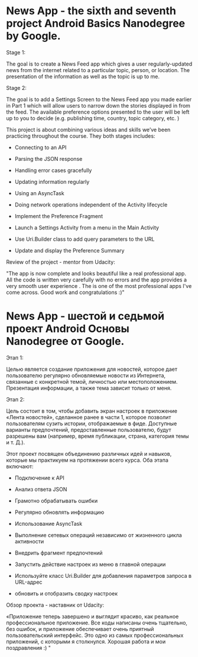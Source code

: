 # News App - the sixth and seventh project Android Basics Nanodegree by Google.

Stage 1:

The goal is to create a News Feed app which gives a user regularly-updated news from the internet related to a particular topic, person, or location.
The presentation of the information as well as the topic is up to me.

Stage 2:

The goal is to add a Settings Screen to the News Feed app you made earlier in Part 1 which will allow users to narrow down the stories displayed in from the feed. The available preference options presented to the user will be left up to you to decide (e.g. publishing time, country, topic category, etc. )

This project is about combining various ideas and skills we’ve been practicing throughout the course. They both stages includes:
- Connecting to an API
- Parsing the JSON response
- Handling error cases gracefully
- Updating information regularly
- Using an AsyncTask
- Doing network operations independent of the Activity lifecycle

- Implement the Preference Fragment
- Launch a Settings Activity from a menu in the Main Activity
- Use Uri.Builder class to add query parameters to the URL
- Update and display the Preference Summary

Review of the project - mentor from Udacity:

"The app is now complete and looks beautiful like a real professional app. All the code is written very carefully with no errors and the app provides a very smooth user experience . The is one of the most professional apps I've come across. Good work and congratulations :)"


# News App - шестой и седьмой проект Android Основы Nanodegree от Google.

Этап 1:

Целью является создание приложения для новостей, которое дает пользователю регулярно обновляемые новости из Интернета, связанные с конкретной темой, личностью или местоположением.
Презентация информации, а также тема зависит только от меня.

Этап 2:

Цель состоит в том, чтобы добавить экран настроек в приложение «Лента новостей», сделанное ранее в части 1, которое позволит пользователям сузить истории, отображаемые в фиде. Доступные варианты предпочтений, предоставленные пользователю, будут разрешены вам (например, время публикации, страна, категория темы и т. Д.).

Этот проект посвящен объединению различных идей и навыков, которые мы практикуем на протяжении всего курса. Оба этапа включают:
- Подключение к API
- Анализ ответа JSON
- Грамотно обрабатывать ошибки
- Регулярно обновлять информацию
- Использование AsyncTask
- Выполнение сетевых операций независимо от жизненного цикла активности

- Внедрить фрагмент предпочтений
- Запустить действие настроек из меню в главной операции
- Используйте класс Uri.Builder для добавления параметров запроса в URL-адрес
- обновить и отобразить сводку настроек

Обзор проекта - наставник от Udacity:

«Приложение теперь завершено и выглядит красиво, как реальное профессиональное приложение. Все коды написаны очень тщательно, без ошибок, и приложение обеспечивает очень приятный пользовательский интерфейс. Это одно из самых профессиональных приложений, с которыми я столкнулся. Хорошая работа и мои поздравления :) "
